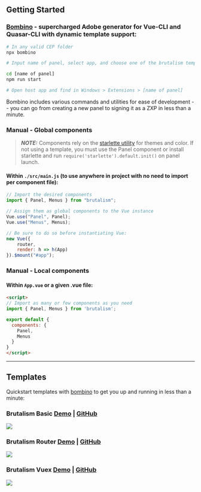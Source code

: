## Getting Started

### [Bombino](https://github.com/Inventsable/bombino) - supercharged Adobe generator for Vue-CLI and Quasar-CLI with dynamic template support:

```bash
# In any valid CEP folder
npx bombino

# Input name of panel, select app, and choose one of the brutalism templates below

cd [name of panel]
npm run start

# Open host app and find in Windows > Extensions > [name of panel]
```

Bombino includes various commands and utilities for ease of development -- you can go from creating a new panel to signing it as a ZXP in less than a minute.

### Manual - Global components

> ***NOTE:*** Components rely on the [starlette utility](https://github.com/Inventsable/starlette) for themes and color. If not using a template, you must use the Panel component or install starlette and run `require('starlette').default.init()` on panel launch.

#### Within `./src/main.js` (to use anywhere in project with no need to import per component file):

```js
// Import the desired components
import { Panel, Menus } from "brutalism";

// Assign them as global components to the Vue instance
Vue.use("Panel", Panel);
Vue.use("Menus", Menus);

// Be sure to do so before instantiating Vue:
new Vue({
	router,
	render: h => h(App)
}).$mount("#app");
```

### Manual - Local components

#### Within `App.vue` or a given .vue file:

```html
<script>
// Import as many or few components as you need
import { Panel, Menus } from 'brutalism';

export default {
  components: {
    Panel,
    Menus
  }
}
</script>
```

---

## Templates

Quickstart templates with [bombino](https://github.com/Inventsable/bombino) to get you up and running in less than a minute:

### Brutalism Basic [Demo]() | [GitHub](https://github.com/battleaxedotco/bombino-brutalism-basic)

![](https://github.com/battleaxedotco/bombino-brutalism-basic/blob/master/src/assets/template.png?raw=true)

### Brutalism Router [Demo]() | [GitHub](https://github.com/battleaxedotco/bombino-brutalism-router)

![](https://github.com/battleaxedotco/bombino-brutalism-router/blob/master/src/assets/template.png?raw=true)

### Brutalism Vuex [Demo]() | [GitHub](https://github.com/battleaxedotco/bombino-brutalism-vuex)

![](https://github.com/battleaxedotco/bombino-brutalism-vuex/blob/master/src/assets/template.png?raw=true)
